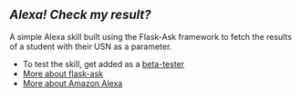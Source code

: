 ## *_Alexa! Check my result?_*
A simple Alexa skill built using the Flask-Ask framework to fetch the results of a student with their USN as a parameter. 
- To test the skill, get added as a [beta-tester](bs.aravind.97@gmail.com) 
- [More about flask-ask](https://github.com/johnwheeler/flask-ask)
- [More about Amazon Alexa](https://developer.amazon.com/alexa)
